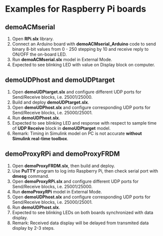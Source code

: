 # Examples for Raspberry Pi boards

## demoACMserial
1. Open **RPi.slx** library.
2. Connect an Arduino board with **demoACMserial_Arduino** code to send binary 8-bit values from 0 - 250 stepping by 10 and receive reply to ON/OFF the on-board LED. 
3. Run **demoACMserial.slx** model in External Mode.
4. Expected to see blinking LED with value on Display block on computer.

## demoUDPhost and demoUDPtarget
1. Open **demoUDPtarget.slx** and configure different UDP ports for Send/Receive blocks, i.e. 25001/25000.
2. Build and deploy **demoUDPtarget.slx**.
3. Open **demoUDPhost.slx** and configure corresponding UDP ports for Send/Receive blocks, i.e. 25000/25001.
4. Run **demoUDPhost.slx**.
5. Expected to see blinking LED and response with respect to sample time of **UDP Receive** block in **demoUDPtarget** model.
6. Remark: Timing in Simulink model on PC is not accurate **without Simulink real-time toolbox**. 

## demoProxyRPi and demoProxyFRDM
1. Open **demoProxyFRDM.slx**, then build and deploy.
2. Use **PuTTY** program to log into Raspberry Pi, then check serial port with **dmesg** command.
3. Open **demoProxyRPi.slx** and configure different UDP ports for Send/Receive blocks, i.e. 25001/25000.
4. Run **demoProxyRPi** model in External Mode.
5. Open **demoUDPhost.slx** and configure corresponding UDP ports for Send/Receive blocks, i.e. 25000/25001.
6. Run **demoUDPhost.slx**.
7. Expected to see blinking LEDs on both boards synchronized with data display.
8. Remark: Received data display will be delayed from transmited data display by 2-3 steps.
